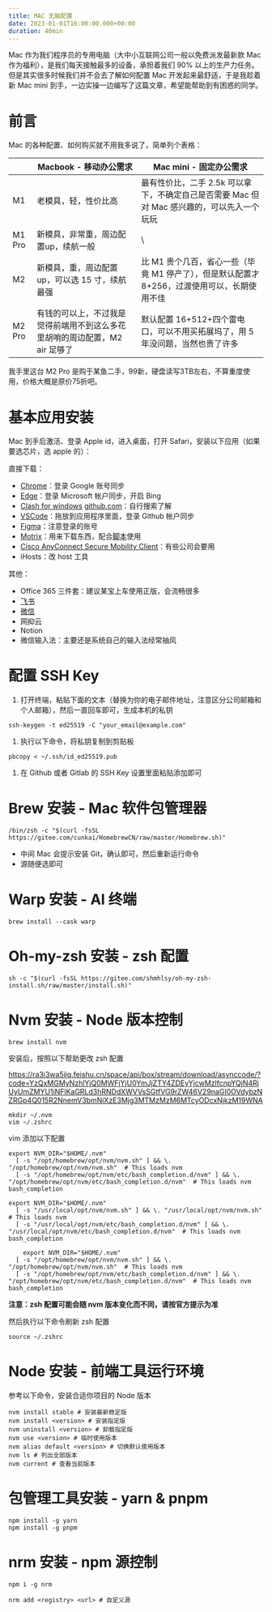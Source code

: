 ```yaml
---
title: MAC 无脑配置
date: 2023-01-01T16:00:00.000+00:00
duration: 40min
---
```


Mac 作为我们程序员的专用电脑（大中小互联网公司一般以免费派发最新款 Mac 作为福利），是我们每天接触最多的设备，承担着我们 90% 以上的生产力任务。但是其实很多时候我们并不会去了解如何配置 Mac 开发起来最舒适，于是我趁着新 Mac mini 到手，一边实操一边编写了这篇文章，希望能帮助到有困惑的同学。

# 前言

Mac 的各种配置、如何购买就不用我多说了，简单列个表格：

|        | Macbook - 移动办公需求                                                      | Mac mini - 固定办公需求                                                                     |
| ------ | --------------------------------------------------------------------------- | ------------------------------------------------------------------------------------------- |
| M1     | 老模具，轻，性价比高                                                        | 最有性价比，二手 2.5k 可以拿下，不确定自己是否需要 Mac 但对 Mac 感兴趣的，可以先入一个玩玩  |
| M1 Pro | 新模具，非常重，周边配置up，续航一般                                        | \                                                                                           |
| M2     | 新模具，重，周边配置up，可以选 15 寸，续航最强                              | 比 M1 贵个几百，省心一些（毕竟 M1 停产了），但是默认配置才8+256，过渡使用可以，长期使用不佳 |
| M2 Pro | 有钱的可以上，不过我是觉得前端用不到这么多花里胡哨的周边配置，M2 air 足够了 | 默认配置 16+512+四个雷电口，可以不用买拓展坞了，用 5 年没问题，当然也贵了许多               |

我手里这台 M2 Pro 是购于某鱼二手，99新，硬盘读写3TB左右，不算重度使用，价格大概是原价75折吧。

# 基本应用安装

Mac 到手后激活、登录 Apple id，进入桌面，打开 Safari，安装以下应用（如果要选芯片，选 apple 的）：

直接下载：

- [Chrome](https://www.google.cn/intl/zh-CN/chrome/)：登录 Google 账号同步
- [Edge](https://www.microsoft.com/zh-cn/edge?form=MA13FJ&a807)：登录 Microsoft 帐户同步，开启 Bing
- [Clash for windows](https://github.com/Fndroid/clash_for_windows_pkg/releases) [github.com](https://github.com/Fndroid/clash_for_windows_pkg/releases/download/0.20.36/Clash.for.Windows-0.20.36-arm64.dmg)：自行搜索了解
- [VSCode](https://code.visualstudio.com/)：拖放到应用程序里面，登录 Github 帐户同步
- [Figma](https://www.figma.com/downloads/)：注意登录的账号
- [Motrix](https://motrix.app/download)：用来下载东西，配合[脚本](https://greasyfork.org/zh-CN/scripts/465078-tt%E5%8A%A9%E6%89%8B-%E7%99%BE%E5%BA%A6%E7%BD%91%E7%9B%98%E5%B7%A5%E5%85%B7%E7%AE%B1%E7%9B%B4%E9%93%BE%E8%A7%A3%E6%9E%90-%E6%8C%81%E7%BB%AD%E6%9B%B4%E6%96%B0)使用
- [Cisco AnyConnect Secure Mobility Client](https://sysin.org/blog/cisco-anyconnect-4/)：有些公司会要用
- iHosts：改 host 工具

其他：

- Office 365 三件套：建议某宝上车使用正版，会流畅很多
- [飞书](https://www.feishu.cn/download)
- [微信](https://mac.weixin.qq.com/?t=mac&lang=zh_CN)
- 网抑云
- Notion
- 微信输入法：主要还是系统自己的输入法经常抽风

# 配置 SSH Key

1. 打开终端，粘贴下面的文本（替换为你的电子邮件地址，注意区分公司邮箱和个人邮箱），然后一直回车即可，生成本机的私钥

```
ssh-keygen -t ed25519 -C "your_email@example.com"

```

1. 执行以下命令，将私钥复制到剪贴板

```
pbcopy < ~/.ssh/id_ed25519.pub

```

1. 在 Github 或者 Gitlab 的 SSH Key 设置里面粘贴添加即可

# Brew 安装 - Mac 软件包管理器

```
/bin/zsh -c "$(curl -fsSL https://gitee.com/cunkai/HomebrewCN/raw/master/Homebrew.sh)"

```

- 中间 Mac 会提示安装 Git，确认即可，然后重新运行命令
- 源随便选即可

# Warp 安装 - AI 终端

```
brew install --cask warp

```

# Oh-my-zsh 安装 - zsh 配置

```
sh -c "$(curl -fsSL https://gitee.com/shmhlsy/oh-my-zsh-install.sh/raw/master/install.sh)"

```

# Nvm 安装 - Node 版本控制

```
brew install nvm

```

安装后，按照以下帮助更改 zsh 配置

https://ra3i3wa5ijq.feishu.cn/space/api/box/stream/download/asynccode/?code=YzQxMGMyNzhlYjQ0MWFjYjU0YmJjZTY4ZDEyYjcwMzlfcnpYQjN4RjUyUmZMYU1iNFlKaGRLd3hRNDdXWVVsSGtfVG9rZW46V29naGI0OVdybzNZRGp4Q015R2NnemV3bmNiXzE3Mjg3MTMzMzM6MTcyODcxNjkzM19WNA

```
mkdir ~/.nvm
vim ~/.zshrc

```

vim 添加以下配置

```
export NVM_DIR="$HOME/.nvm"
  [ -s "/opt/homebrew/opt/nvm/nvm.sh" ] && \. "/opt/homebrew/opt/nvm/nvm.sh"  # This loads nvm
  [ -s "/opt/homebrew/opt/nvm/etc/bash_completion.d/nvm" ] && \. "/opt/homebrew/opt/nvm/etc/bash_completion.d/nvm"  # This loads nvm bash_completion

export NVM_DIR="$HOME/.nvm"
  [ -s "/usr/local/opt/nvm/nvm.sh" ] && \. "/usr/local/opt/nvm/nvm.sh"  # This loads nvm
  [ -s "/usr/local/opt/nvm/etc/bash_completion.d/nvm" ] && \. "/usr/local/opt/nvm/etc/bash_completion.d/nvm"  # This loads nvm bash_completion

    export NVM_DIR="$HOME/.nvm"
  [ -s "/opt/homebrew/opt/nvm/nvm.sh" ] && \. "/opt/homebrew/opt/nvm/nvm.sh"  # This loads nvm
  [ -s "/opt/homebrew/opt/nvm/etc/bash_completion.d/nvm" ] && \. "/opt/homebrew/opt/nvm/etc/bash_completion.d/nvm"  # This loads nvm bash_completion

```

**注意：zsh 配置可能会随 nvm 版本变化而不同，请按官方提示为准**

然后执行以下命令刷新 zsh 配置

```
source ~/.zshrc

```

# Node 安装 - 前端工具运行环境

参考以下命令，安装合适你项目的 Node 版本

```
nvm install stable # 安装最新稳定版
nvm install <version> # 安装指定版
nvm uninstall <version> # 卸载指定版
nvm use <version> # 临时使用版本
nvm alias default <version> # 切换默认使用版本
nvm ls # 列出全部版本
nvm current # 查看当前版本

```

# 包管理工具安装 - yarn & pnpm

```
npm install -g yarn
npm install -g pnpm

```

# nrm 安装 - npm 源控制

```
npm i -g nrm

nrm add <registry> <url> # 自定义源

```
